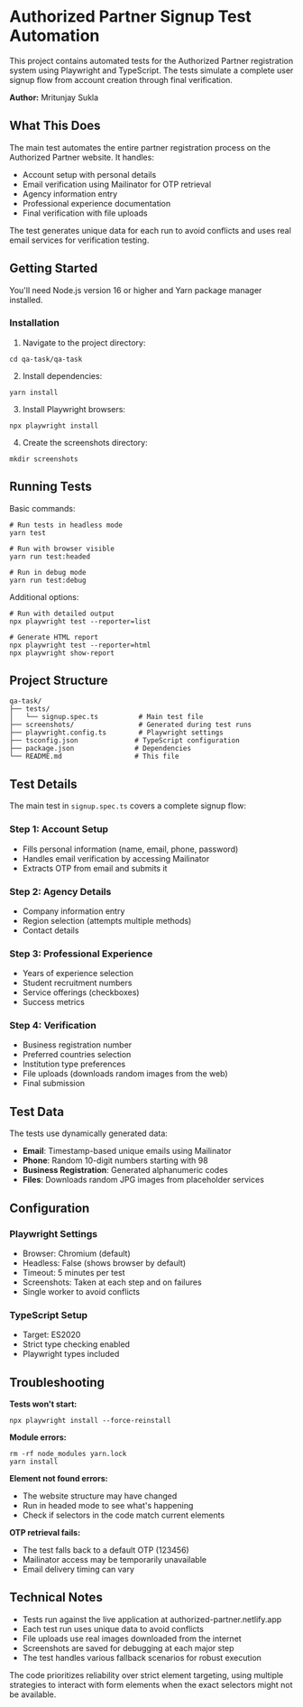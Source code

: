 # Authorized Partner Signup Test Automation

This project contains automated tests for the Authorized Partner registration system using Playwright and TypeScript. The tests simulate a complete user signup flow from account creation through final verification.

**Author:** Mritunjay Sukla

## What This Does

The main test automates the entire partner registration process on the Authorized Partner website. It handles:

- Account setup with personal details
- Email verification using Mailinator for OTP retrieval
- Agency information entry
- Professional experience documentation
- Final verification with file uploads

The test generates unique data for each run to avoid conflicts and uses real email services for verification testing.

## Getting Started

You'll need Node.js version 16 or higher and Yarn package manager installed.

### Installation

1. Navigate to the project directory:
```
cd qa-task/qa-task
```

2. Install dependencies:
```
yarn install
```

3. Install Playwright browsers:
```
npx playwright install
```

4. Create the screenshots directory:
```
mkdir screenshots
```

## Running Tests

Basic commands:

```
# Run tests in headless mode
yarn test

# Run with browser visible
yarn run test:headed

# Run in debug mode
yarn run test:debug
```

Additional options:

```
# Run with detailed output
npx playwright test --reporter=list

# Generate HTML report
npx playwright test --reporter=html
npx playwright show-report
```

## Project Structure

```
qa-task/
├── tests/
│   └── signup.spec.ts          # Main test file
├── screenshots/                # Generated during test runs
├── playwright.config.ts        # Playwright settings
├── tsconfig.json              # TypeScript configuration
├── package.json               # Dependencies
└── README.md                  # This file
```

## Test Details

The main test in `signup.spec.ts` covers a complete signup flow:

### Step 1: Account Setup
- Fills personal information (name, email, phone, password)
- Handles email verification by accessing Mailinator
- Extracts OTP from email and submits it

### Step 2: Agency Details
- Company information entry
- Region selection (attempts multiple methods)
- Contact details

### Step 3: Professional Experience
- Years of experience selection
- Student recruitment numbers
- Service offerings (checkboxes)
- Success metrics

### Step 4: Verification
- Business registration number
- Preferred countries selection
- Institution type preferences
- File uploads (downloads random images from the web)
- Final submission

## Test Data

The tests use dynamically generated data:

- **Email**: Timestamp-based unique emails using Mailinator
- **Phone**: Random 10-digit numbers starting with 98
- **Business Registration**: Generated alphanumeric codes
- **Files**: Downloads random JPG images from placeholder services

## Configuration

### Playwright Settings
- Browser: Chromium (default)
- Headless: False (shows browser by default)
- Timeout: 5 minutes per test
- Screenshots: Taken at each step and on failures
- Single worker to avoid conflicts

### TypeScript Setup
- Target: ES2020
- Strict type checking enabled
- Playwright types included

## Troubleshooting

**Tests won't start:**
```
npx playwright install --force-reinstall
```

**Module errors:**
```
rm -rf node_modules yarn.lock
yarn install
```

**Element not found errors:**
- The website structure may have changed
- Run in headed mode to see what's happening
- Check if selectors in the code match current elements

**OTP retrieval fails:**
- The test falls back to a default OTP (123456)
- Mailinator access may be temporarily unavailable
- Email delivery timing can vary

## Technical Notes

- Tests run against the live application at authorized-partner.netlify.app
- Each test run uses unique data to avoid conflicts
- File uploads use real images downloaded from the internet
- Screenshots are saved for debugging at each major step
- The test handles various fallback scenarios for robust execution

The code prioritizes reliability over strict element targeting, using multiple strategies to interact with form elements when the exact selectors might not be available.